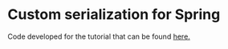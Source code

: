 # Custom serialization for Spring
Code developed for the tutorial that can be found [here.](https://medium.com/@arthureffting/custom-serialization-using-spring-your-own-annotations-and-java-reflection-b78b96ee461c)
 

